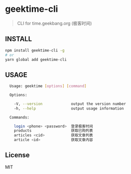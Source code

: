 # geektime-cli

> CLI for time.geekbang.org (极客时间)

## INSTALL
```bash
npm install geektime-cli -g
# or
yarn global add geektime-cli
```

## USAGE
```bash
  Usage: geektime [options] [command]

  Options:

    -V, --version             output the version number
    -h, --help                output usage information

  Commands:

    login <phone> <password>  登录极客时间
    products                  获取已购列表
    articles <cid>            获取文章列表
    article <id>              获取文章内容
```

## License

MIT
